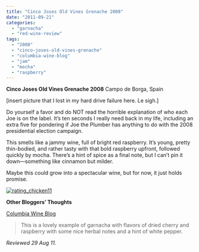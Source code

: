 ```yaml
---
title: "Cinco Joses Old Vines Grenache 2008"
date: "2011-09-21"
categories: 
  - "garnacha"
  - "red-wine-review"
tags: 
  - "2008"
  - "cinco-joses-old-vines-grenache"
  - "columbia-wine-blog"
  - "jam"
  - "mocha"
  - "raspberry"
---
```


**Cinco Joses Old Vines Grenache 2008** Campo de Borga, Spain

\[insert picture that I lost in my hard drive failure here. Le sigh.\]

Do yourself a favor and do NOT read the horrible explanation of who each Joe is on the label. It’s ten seconds I really need back in my life, including an extra five for pondering if Joe the Plumber has anything to do with the 2008 presidential election campaign.

This smells like a jammy wine, full of bright red raspberry. It’s young, pretty thin-bodied, and rather tasty with that bold raspberry upfront, followed quickly by mocha. There’s a hint of spice as a final note, but I can’t pin it down—something like cinnamon but milder.

Maybe this could grow into a spectacular wine, but for now, it just holds promise.

[![](http://s3.amazonaws.com/thegourmez-wpmedia/2009/02/rating_chicken11.gif "rating_chicken11")](http://s3.amazonaws.com/thegourmez-wpmedia/2009/02/rating_chicken11.gif)

**Other Bloggers’ Thoughts**

[Columbia Wine Blog](http://columbiawineblog.blogspot.com/2010/12/okay-jose.html)

> This is a lovely example of garnacha with flavors of dried cherry and raspberry with some nice herbal notes and a hint of white pepper.

_Reviewed 29 Aug 11._
